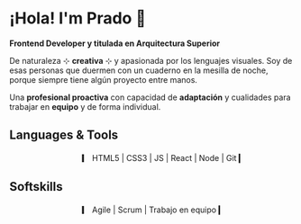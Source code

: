 # ¡Hola! I'm Prado 👋
  
    
    
**Frontend Developer y titulada en Arquitectura Superior**  

De naturaleza ⊹ **creativa** ⊹ y apasionada por los lenguajes visuales. Soy de esas personas que duermen con un cuaderno en la mesilla de noche, porque siempre tiene algún proyecto entre manos.

Una **profesional proactiva** con capacidad de **adaptación** y cualidades para trabajar en **equipo** y de forma individual.

## Languages & Tools
ㅤㅤㅤㅤㅤㅤㅤㅤㅤㅤ▎ HTML5 | CSS3 | JS | React | Node | Git ▎

## Softskills
ㅤㅤㅤㅤㅤㅤㅤㅤㅤㅤ▎ Agile | Scrum | Trabajo en equipo ▎


